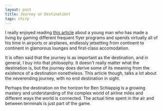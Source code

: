 ```yaml
---
layout: post
title: Journey or Destination?
tags: chirp
---
```

I really enjoyed reading [this article](http://www.rollingstone.com/culture/features/ben-schlappig-airlines-fly-free-20150720) about a young man who has made a living by gaming different frequent flyer programs and spends virtually all of his time in airports or airplanes, endlessly jetsetting from continent to continent in glamorous lounges and first-class accomodation.

It is often said that the journey is as important as the destination, and in general, I buy into that philosophy.  It doesn't really matter what the destination is, but the journey does derive some of its meaning from the existence of a destination nonetheless. This article though, talks a lot about the neverending journey,  with no end destination in sight. 

Perhaps the destination on the horizon for Ben Schlappig is a growing mastery and understanding of the complex world of airline miles and different ways the world is connected. The actual time spent in the air and between terminals is just part of the game.


